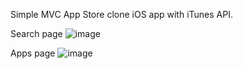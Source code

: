 Simple MVC App Store clone iOS app with iTunes API.

Search page 
![image](https://github.com/Yernar110501/AppStoreApplication/assets/61582212/2f40e482-e70e-4a01-9daf-846e625238d0)

Apps page
![image](https://github.com/Yernar110501/AppStoreApplication/assets/61582212/4c574dcf-2fe7-4edf-9e2c-03d61420d749)
